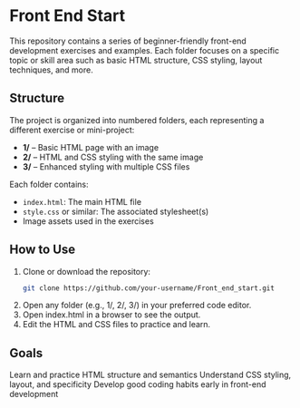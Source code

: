 # Front End Start

This repository contains a series of beginner-friendly front-end development exercises and examples. Each folder focuses on a specific topic or skill area such as basic HTML structure, CSS styling, layout techniques, and more.

## Structure

The project is organized into numbered folders, each representing a different exercise or mini-project:

- **1/** – Basic HTML page with an image
- **2/** – HTML and CSS styling with the same image
- **3/** – Enhanced styling with multiple CSS files

Each folder contains:
- `index.html`: The main HTML file
- `style.css` or similar: The associated stylesheet(s)
- Image assets used in the exercises

## How to Use

1. Clone or download the repository:
   ```bash
   git clone https://github.com/your-username/Front_end_start.git
2. Open any folder (e.g., 1/, 2/, 3/) in your preferred code editor.
3. Open index.html in a browser to see the output.
4. Edit the HTML and CSS files to practice and learn.
   
## Goals

Learn and practice HTML structure and semantics
Understand CSS styling, layout, and specificity
Develop good coding habits early in front-end development
